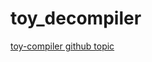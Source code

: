 # toy_decompiler

[toy-compiler github topic](https://github.com/topics/toy-compiler)























